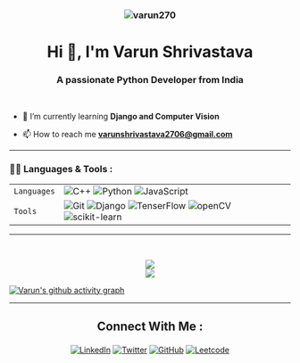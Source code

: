 <h3 align="center"><img src="https://komarev.com/ghpvc/?username=varun270&label=Profile%20views&color=0e75b6&style=flat" alt="varun270" /></h3>
<h1 align="center">Hi 👋, I'm Varun Shrivastava</h1>
<h3 align="center">A passionate Python Developer from India</h3> <br>

- 🌱 I’m currently learning **Django and Computer Vision**

- 📫 How to reach me **varunshrivastava2706@gmail.com**

<hr>

### 👩‍💻 Languages & Tools :

|             |                                                                                                                                                                                                                                                                                                                                                                                                                                                                                                                                                            |
| ----------- | ---------------------------------------------------------------------------------------------------------------------------------------------------------------------------------------------------------------------------------------------------------------------------------------------------------------------------------------------------------------------------------------------------------------------------------------------------------------------------------------------------------------------------------------------------------- |
| `Languages` | ![C++](https://img.shields.io/badge/-C++-034D9A?style=for-the-badge&logo=c%2B%2B) ![Python](https://img.shields.io/badge/-Python-1F65AC?style=for-the-badge&logo=Python&logoColor=white) ![JavaScript](https://img.shields.io/badge/javascript-%23323330.svg?style=for-the-badge&logo=javascript&logoColor=%23F7DF1E)                                                                                                                                                                                                                                                                                                                                                                  |
| `Tools`     | ![Git](https://img.shields.io/badge/Git-682181?style=for-the-badge&logo=git&logoColor=white) ![Django](https://img.shields.io/badge/Django-092E20?style=for-the-badge&logo=django&logoColor=green) ![TenserFlow](https://img.shields.io/badge/TensorFlow-FF6F00?style=for-the-badge&logo=tensorflow&logoColor=white) ![openCV](https://img.shields.io/badge/OpenCV-27338e?style=for-the-badge&logo=OpenCV&logoColor=white) ![scikit-learn](https://img.shields.io/badge/scikit--learn-%23F7931E.svg?style=for-the-badge&logo=scikit-learn&logoColor=white) |

<hr>
<br>

<p align="center">
    <img src="https://github-readme-stats.vercel.app/api?username=Varun270&show_icons=true&theme=onedark"/> <br/>
    <img src="https://github-readme-streak-stats.herokuapp.com/?user=varun270&theme=onedark"/> 
</p>

[![Varun's github activity graph](https://github-readme-activity-graph.vercel.app/graph?username=Varun270&theme=github)](https://github.com/ashutosh00710/github-readme-activity-graph)

<hr>

## <p align="center">Connect With Me :</p>

<div align="center">

<a href="https://www.linkedin.com/in/varun-shrivastava-789701200/"><img alt="LinkedIn" title="LinkedIn" src="https://img.shields.io/badge/-LinkedIn-blue?style=for-the-badge&logo=Linkedin&logoColor=white"/></a>
<a href="https://twitter.com/varunsh96468766"><img alt="Twitter" title="Twitter" src="https://img.shields.io/badge/-Twitter-1DA1F2?style=for-the-badge&logo=twitter&logoColor=white"/></a>
<a href="https://www.hackerrank.com/varun2706"><img alt="GitHub" title="HackerRank" src="https://img.shields.io/badge/-Hackerrank-2EC866?style=for-the-badge&logo=HackerRank&logoColor=white"/></a>
<a href="https://leetcode.com/varunshrivastava2706/"><img alt="Leetcode" title="Leetcode" src="https://img.shields.io/badge/LeetCode-000000?style=for-the-badge&logo=LeetCode&logoColor=#d16c06"/></a>

</div>
